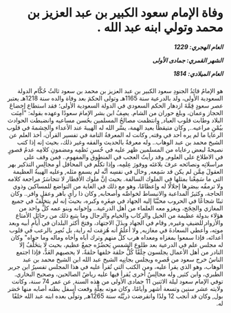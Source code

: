 <h1 dir="rtl">وفاة الإمام سعود الكبير بن عبد العزيز بن محمد وتولي ابنه عبد الله .</h1>

<h5 dir="rtl">العام الهجري:  1229

الشهر القمري: جمادى الأولى

العام الميلادي: 1814</h5>

<p dir="rtl">هو الإمامُ قائِدُ الجنودِ سعود الكبير بن عبد العزيز بن محمد بن سعود ثالثُ حُكَّام الدولة السعودية الأولى، ولد بالدرعية سنة 1165هـ وتولى الحكمَ بعد وفاة والده سنة 1218هـ يعتبر عصر سعودٍ قِمَّةَ ازدهار الحكم السعودي في الدولة السعودية الأولى؛ فقد استطاع إخضاعَ الحجاز وعمان، وبلغ حوران من الشام. يصِفُ ابن بشر الإمامَ سعودًا وعهده بقوله: "أَمِنَت البلاد وطابت قلوب العباد, وانتظمت مصالحُ المسلمين بحُسن مساعيه وانضبطت الحوادث بيُمْنِ مراعيه.., وكان متيقظًا بعيد الهمة، يسَّر الله له الهيبةَ عند الأعداء والحِشمةَ في قلوب الرعايا ما لم يره أحد في وقته, وكانت له المعرفةُ التامة في تفسير القرآن، أخذ العلم عن الشيخ محمد بن عبد الوهاب.. وله معرفةٌ بالحديث والفقه وغير ذلك، بحيث إنه إذا كتب نصيحةً لبعض رعاياه من المسلمين ظهر عليه في حُسنِ نَظمِه ومضمونِ كلامِه عدمُ قصورٍ في الاطلاع على العلوم, وقد رأيتُ العجب في المنطوق والمفهوم.. فمن وقف على مراسلاتِه ونصائحه عرفَ بلاغتَه ووفورَ عِلمِه، وإذا تكلَّم في المحافل أو مجالِسِ التذكير بهر العقولَ مِمَّن لم يكن قد سَمِعه, وخال في نفسِه أنَّه لم يسمع مثله, وعليه الهيبةُ العظيمة التي ما سَمِعْنا بمثلها في الملوك السالفة. بحيث إنَّ ملوك الأقطار لا تتجاسَرُ مراجعة كلامه ولا ترمقُه ببصَرِها إجلالًا له وإعظامًا، وهو مع ذلك في الغاية من التواضع للمساكين وذوي الحاجة، وكثيرُ المداعبة والانبساط لخواصِّه وأصحابه, وكان ذا رأيٍ باهر وعقل وافر.. وكان ثبتًا شجاعًا في الحروب محبَّبًا إليه الجهاد في صِغَرِه وكبره، بحيث إنه لم يتخلَّفْ في جميع المغازي والحِجَج، ويغزو معه العلماء من أهل الدرعية.. وإخوانه وبنو عمه كلُّ واحد من هؤلاء بدولة عظيمة من الخيل والركاب والخيام والرجال وما يتبع ذلك من رحائِلِ الأمتاع والأزواد للضيفِ وغيره, وقام في الجهاد وبذَلَ الاجتهاد، وفتحَ أكثر البلدان في أيامِ أبيه وبعد موتِه، وأُعطي السعادةَ في مغازيه, ولا أعلَمُ أنه هُزِمَت له راية، بل نُصِر بالرعب في قلوب أعدائه، فإذا سمعوا بمغزاه ومعداه هرب كلٌّ منهم وترك أباه وأخاه وماله وما حواه" وكان له مجلس علم في الدرعية بعد طلوع الشمسِ يَحضُرُه جمعٌ عظيم، بحيث لا يتخَلَّفُ إلا النادر من أهل الأعمال يجلسون حِلَقًا كُلُّ حلقة خلفها حلقةٌ، لا يحصيهم العَدُّ، فإذا اجتمع الناسُ خرج سعود من قَصرِه ويجلس بجانِبِه الشيخ عبد الله ابن الشيخ محمد بن عبد الوهاب، وهو الذي يقرأ عليه، ومن الكتب التي تُقرأ عليه في هذا المجلس تفسيرُ ابن جرير الطبري، وابن كثير, وله مجالِسُ أخرى يُقرأ فيها عليه رياضُ الصالحين، وصحيح البخاري. توفي الإمام سعود ليلة الاثنين 11 جمادى الأولى من هذه السنة, عن عمر 74 سنة، وكانت ولايته عشر سنين وتسعة أشهر وأيامًا، وكان موته بعِلَّةٍ وقعت أسفل بطنه أصابه منها حَصَر بول, وكان قد أنجب 12 ولدًا وانقرضت ذريَّتُه سنة 1265هـ, وتولَّى بعده ابنه عبد الله خلفًا له.</p></br>
